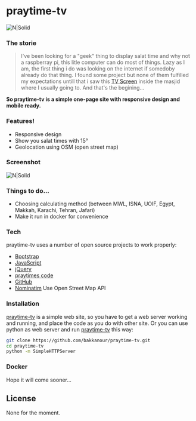 # praytime-tv

![N|Solid](https://github.com/bakkanour/praytime-tv/blob/master/img/bismillah.png)

### The storie
> I've been looking for a "geek" thing to display salat time and why not a raspberray pi, this litle computer can do most of things.
> Lazy as I am, the first thing i do was looking on the internet if somedoby already do that thing. I found some project but none of them fulfilled my expectations untill that i saw this [TV Screen] inside the masjid where I usually going to.
> And that's the begining...

__So praytime-tv is a simple one-page site with responsive design and mobile ready.__

### Features!
  - Responsive design
  - Show you salat times with 15°
  - Geolocation using OSM (open street map)

### Screenshot
![N|Solid](https://github.com/bakkanour/praytime-tv/blob/master/img/praytime-tv.png)

### Things to do...
- Choosing calculating method (between MWL, ISNA, UOIF, Egypt, Makkah, Karachi, Tehran, Jafari)
- Make it run in docker for convenience

### Tech
praytime-tv uses a number of open source projects to work properly:

* [Bootstrap]
* [JavaScript]
* [jQuery]
* [praytimes code]
* [GitHub]
* [Nominatim] Use Open Street Map API

### Installation
[praytime-tv] is a simple web site, so you have to get a web server working and running, and place the code as you do with other site.
Or you can use python as web server and run [praytime-tv] this way:
```sh
git clone https://github.com/bakkanour/praytime-tv.git
cd praytime-tv
python -m SimpleHTTPServer
```

### Docker
Hope it will come sooner...

License
----
None for the moment.

[//]: # (These are reference links used in the body of this note and get stripped out when the markdown processor does its job. There is no need to format nicely because it shouldn't be seen. Thanks SO - http://stackoverflow.com/questions/4823468/store-comments-in-markdown-syntax)

   [Bootstrap]: <http://getbootstrap.com/>
   [jQuery]: <http://jquery.com>
   [JavaScript]: <https://www.w3schools.com/js/>
   [Open Street Map API]: <https://developers.google.com/maps/documentation/geolocation/intro>
   [Nominatim]: <http://wiki.openstreetmap.org/wiki/Nominatim>
   [TV Screen]: <http://horaires.mosquee-gennevilliers.com/>
   [GitHub]: <https://github.com>
   [praytime-tv]: <https://github.com/bakkanour/praytime-tv>
   [praytimes code]: <http://praytimes.org/>

